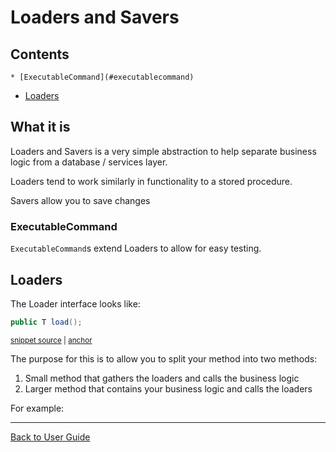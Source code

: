 <a id="top"></a>

# Loaders and Savers

<!-- toc -->
## Contents

    * [ExecutableCommand](#executablecommand)
  * [Loaders](#loaders)<!-- endToc -->
## What it is

Loaders and Savers is a very simple abstraction to help separate business logic from a database / services layer.

Loaders tend to work similarly in functionality to a stored procedure.

Savers allow you to save changes 

### ExecutableCommand

`ExecutableCommand`s extend Loaders to allow for easy testing.

## Loaders

The Loader interface looks like:
<!-- snippet: loader_interface -->
<a id='snippet-loader_interface'></a>
```java
public T load();
```
<sup><a href='/approvaltests-util/src/main/java/com/spun/util/persistence/Loader.java#L5-L7' title='Snippet source file'>snippet source</a> | <a href='#snippet-loader_interface' title='Start of snippet'>anchor</a></sup>
<!-- endSnippet -->

The purpose for this is to allow you to split your method into two methods:

1. Small method that gathers the loaders and calls the business logic
1. Larger method that contains your business logic and calls the loaders

For example:




---

[Back to User Guide](README.md#top)
